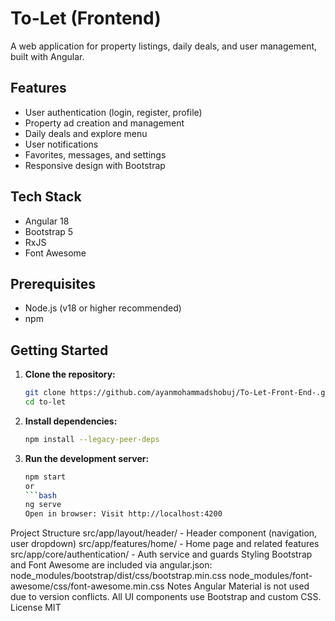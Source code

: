 # To-Let (Frontend)

A web application for property listings, daily deals, and user management, built with Angular.

## Features

- User authentication (login, register, profile)
- Property ad creation and management
- Daily deals and explore menu
- User notifications
- Favorites, messages, and settings
- Responsive design with Bootstrap

## Tech Stack

- Angular 18
- Bootstrap 5
- RxJS
- Font Awesome

## Prerequisites

- Node.js (v18 or higher recommended)
- npm

## Getting Started

1. **Clone the repository:**
   ```bash
   git clone https://github.com/ayanmohammadshobuj/To-Let-Front-End-.git
   cd to-let

2. **Install dependencies:**
   ```bash
   npm install --legacy-peer-deps
3. **Run the development server:**
   ```bash
   npm start
   or
   ```bash
   ng serve
   Open in browser: Visit http://localhost:4200

Project Structure
src/app/layout/header/ - Header component (navigation, user dropdown)
src/app/features/home/ - Home page and related features
src/app/core/authentication/ - Auth service and guards
Styling
Bootstrap and Font Awesome are included via angular.json:
node_modules/bootstrap/dist/css/bootstrap.min.css
node_modules/font-awesome/css/font-awesome.min.css
Notes
Angular Material is not used due to version conflicts.
All UI components use Bootstrap and custom CSS.
License
MIT
